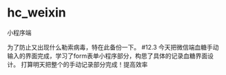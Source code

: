 # hc_weixin
小程序端

为了防止又出现什么勒索病毒，特在此备份一下。
#12.3  今天把微信端血糖手动输入的界面完成，学习了form表单小程序部分，构思了具体的记录血糖界面设计。
打算明天把整个的手动记录部分完成！提高效率
